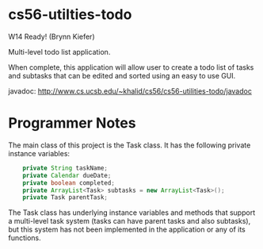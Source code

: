 cs56-utilties-todo
==================

W14 Ready! (Brynn Kiefer)

Multi-level todo list application.

When complete, this application will allow user to create a todo list of tasks and subtasks that can be edited and sorted using an easy to use GUI.

javadoc: http://www.cs.ucsb.edu/~khalid/cs56/cs56-utilities-todo/javadoc

Programmer Notes
================

The main class of this project is the Task class. It has the following private instance variables:

```java
	private String taskName;
	private Calendar dueDate;
	private boolean completed;
	private ArrayList<Task> subtasks = new ArrayList<Task>();
	private Task parentTask;

```

The Task class has underlying instance variables and methods that support a multi-level task system (tasks can have parent tasks and also subtasks), but this system has not been implemented in the application or any of its functions.
